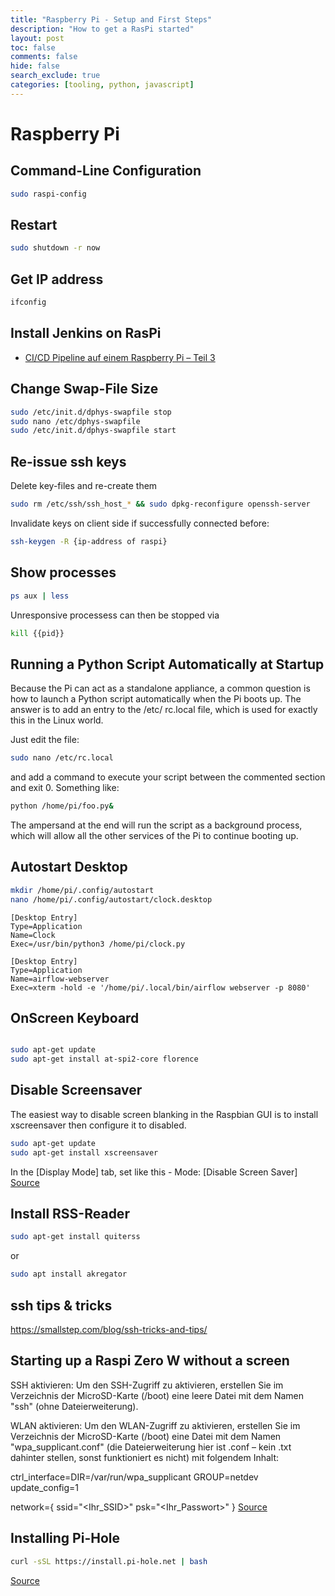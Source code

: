 ```yaml
---
title: "Raspberry Pi - Setup and First Steps"
description: "How to get a RasPi started"
layout: post
toc: false
comments: false
hide: false
search_exclude: true
categories: [tooling, python, javascript]
---
```


# Raspberry Pi


## Command-Line Configuration

```bash
sudo raspi-config 
```
## Restart

```bash
sudo shutdown -r now
```

## Get IP address

```bash
ifconfig
```

## Install Jenkins on RasPi

* [CI/CD Pipeline auf einem Raspberry Pi &#8211; Teil 3](https://t2informatik.de/blog/softwareentwicklung/ci-cd-pipeline-auf-einem-raspberry-pi-teil-3/)

## Change Swap-File Size

```bash
sudo /etc/init.d/dphys-swapfile stop
sudo nano /etc/dphys-swapfile
sudo /etc/init.d/dphys-swapfile start
```

## Re-issue ssh keys

Delete key-files and re-create them
```bash
sudo rm /etc/ssh/ssh_host_* && sudo dpkg-reconfigure openssh-server
```

Invalidate keys on client side if successfully connected before:
```bash
ssh-keygen -R {ip-address of raspi}
```

## Show processes

```bash
ps aux | less
```

Unresponsive processess can then be stopped via

```bash
kill {{pid}}
```


## Running a Python Script Automatically at Startup

Because the Pi can act as a standalone appliance, a common
question is how to launch a Python script automatically when
the Pi boots up. The answer is to add an entry to the /etc/
rc.local file, which is used for exactly this in the Linux world.

Just edit the file:
```bash
sudo nano /etc/rc.local
```
and add a command to execute your script between the commented section and exit 0. Something like:

```bash
python /home/pi/foo.py&
```
The ampersand at the end will run the script as a background
process, which will allow all the other services of the Pi to continue booting up.

## Autostart Desktop

```bash
mkdir /home/pi/.config/autostart
nano /home/pi/.config/autostart/clock.desktop
```

```
[Desktop Entry]
Type=Application
Name=Clock
Exec=/usr/bin/python3 /home/pi/clock.py
```

```
[Desktop Entry]
Type=Application
Name=airflow-webserver
Exec=xterm -hold -e '/home/pi/.local/bin/airflow webserver -p 8080'
```

## OnScreen Keyboard

```bash

sudo apt-get update
sudo apt-get install at-spi2-core florence
```

## Disable Screensaver

The easiest way to disable screen blanking in the Raspbian GUI is to install xscreensaver then configure it to disabled.

```bash
sudo apt-get update
sudo apt-get install xscreensaver
```
In the [Display Mode] tab, set like this - Mode: [Disable Screen Saver]
[Source](https://www.raspberrypi.org/forums/viewtopic.php?t=57552cd)

## Install RSS-Reader

```bash
sudo apt-get install quiterss
```

or

```bash
sudo apt install akregator
```

## ssh tips & tricks
https://smallstep.com/blog/ssh-tricks-and-tips/

## Starting up a Raspi Zero W without a screen

SSH aktivieren: 
Um den SSH-Zugriff zu aktivieren, erstellen Sie im Verzeichnis der MicroSD-Karte (/boot) eine leere Datei mit dem Namen "ssh" (ohne Dateierweiterung).

WLAN aktivieren: 
Um den WLAN-Zugriff zu aktivieren, erstellen Sie im Verzeichnis der MicroSD-Karte (/boot) eine Datei mit dem Namen "wpa_supplicant.conf" (die Dateierweiterung hier ist .conf – kein .txt dahinter stellen, sonst funktioniert es nicht) mit folgendem Inhalt: 

ctrl_interface=DIR=/var/run/wpa_supplicant GROUP=netdev
update_config=1

network={
ssid="<Ihr_SSID>"
psk="<Ihr_Passwort>"
}
[Source](https://braspi.de/blogs/braspi-blog/raspberry-pi-ersteinrichtung-ohne-monitor-und-tastatur)

## Installing Pi-Hole

```bash
curl -sSL https://install.pi-hole.net | bash
```
[Source](https://www.heise.de/tipps-tricks/Pi-Hole-auf-dem-Raspberry-Pi-einrichten-so-geht-s-4358553.html)